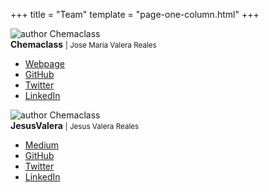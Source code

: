 +++
title = "Team"
template = "page-one-column.html"
+++

<div id="team">
  <div class="author">
    <img src="https://avatars.githubusercontent.com/u/5256287?s=155" alt="author Chemaclass">
    <div class="content">
      <span><b>Chemaclass</b> <small>| Jose Maria Valera Reales</small></span>
      <ul>
        <li><a href="https://chemaclass.com/" target="_blank">Webpage</a></li>
        <li><a href="https://github.com/Chemaclass/" target="_blank">GitHub</a></li>
        <li><a href="https://twitter.com/Chemaclass/" target="_blank">Twitter</a></li>
        <li><a href="https://www.linkedin.com/in/jose-maria-valera-reales/" target="_blank">LinkedIn</a></li>
      </ul>
    </div>
  </div>

  <div class="author">
    <img src="https://avatars.githubusercontent.com/u/6381924?s=155" alt="author Chemaclass">
    <div class="content">
      <span><b>JesusValera</b> <small>| Jesus Valera Reales</small></span>
      <ul>
        <li><a href="https://jesusvalerareales.medium.com/" target="_blank">Medium</a></li>
        <li><a href="https://github.com/JesusValera/" target="_blank">GitHub</a></li>
        <li><a href="https://twitter.com/JesusValera96/" target="_blank">Twitter</a></li>
        <li><a href="https://www.linkedin.com/in/jesusvalera/" target="_blank">LinkedIn</a></li>
      </ul>
    </div>
  </div>
</div>
